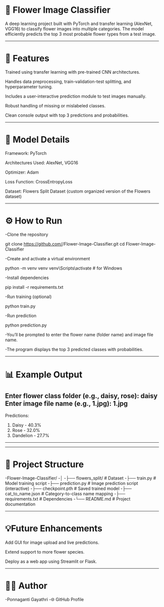 # 🌸 Flower Image Classifier

A deep learning project built with PyTorch and transfer learning (AlexNet, VGG16) to classify flower images into multiple categories. The model efficiently predicts the top 3 most probable flower types from a test image.

---

# 🚀 Features

Trained using transfer learning with pre-trained CNN architectures.

Handles data preprocessing, train-validation-test splitting, and hyperparameter tuning.

Includes a user-interactive prediction module to test images manually.

Robust handling of missing or mislabeled classes.

Clean console output with top 3 predictions and probabilities.

---

# 🧠 Model Details

Framework: PyTorch

Architectures Used: AlexNet, VGG16

Optimizer: Adam

Loss Function: CrossEntropyLoss

Dataset: Flowers Split Dataset (custom organized version of the Flowers dataset)

---

# ⚙️ How to Run

-Clone the repository

git clone https://github.com/<your-username>/Flower-Image-Classifier.git
cd Flower-Image-Classifier


-Create and activate a virtual environment

python -m venv venv
venv\Scripts\activate  # for Windows


-Install dependencies

pip install -r requirements.txt


-Run training (optional)

python train.py


-Run prediction

python prediction.py


-You’ll be prompted to enter the flower name (folder name) and image file name.

-The program displays the top 3 predicted classes with probabilities.

---

# 📊 Example Output
Enter flower class folder (e.g., daisy, rose): daisy
Enter image file name (e.g., 1.jpg): 1.jpg
---------------------------------------------------
Predictions:
1. Daisy - 40.3%
2. Rose - 32.0%
3. Dandelion - 27.7%
---------------------------------------------------

---

# 📂 Project Structure
-Flower-Image-Classifier/
-│
-├── flowers_split/              # Dataset
-├── train.py                    # Model training script
-├── prediction.py               # Image prediction script (interactive)
-├── checkpoint.pth              # Saved trained model
-├── cat_to_name.json            # Category-to-class name mapping
-├── requirements.txt            # Dependencies
-└── README.md                   # Project documentation

---

# 💡Future Enhancements

Add GUI for image upload and live predictions.

Extend support to more flower species.

Deploy as a web app using Streamlit or Flask.

---

# 👩‍💻 Author

-Ponnaganti Gayathri
-🌐 GitHub Profile
